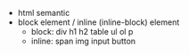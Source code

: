 - html semantic
- block element / inline (inline-block) element
  - block: div h1 h2 table ul ol p
  - inline: span img input button
